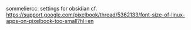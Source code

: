 sommeliercc: settings for obsidian
cf. https://support.google.com/pixelbook/thread/5362133/font-size-of-linux-apps-on-pixelbook-too-small?hl=en


